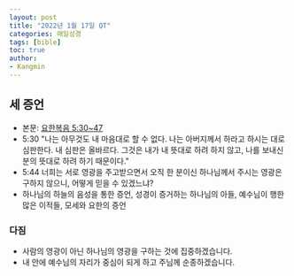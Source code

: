 ```yaml
---
layout: post
title: "2022년 1월 17일 QT"
categories: 매일성경
tags: [bible]
toc: true
author:
- Kangmin
---
```


## 세 증언
- 본문: [요한복음 5:30~47](https://www.bskorea.or.kr/bible/korbibReadpage.php?version=SAENEW&book=jhn&chap=5&sec=30&cVersion=&fontSize=15px&fontWeight=normal#focus)
- 5:30 "나는 아무것도 내 마음대로 할 수 없다. 나는 아버지께서 하라고 하시는 대로 심판한다. 내 심판은 올바르다. 그것은 내가 내 뜻대로 하려 하지 않고,
  나를 보내신 분의 뜻대로 하려 하기 때문이다."
- 5:44 너희는 서로 영광을 주고받으면서 오직 한 분이신 하나님께서 주시는 영광은 구하지 않으니, 어떻게 믿을 수 있겠느냐?
- 하나님의 하늘의 음성을 통한 증언, 성경이 증거하는 하나님의 아들, 예수님이 행한 많은 이적들, 모세와 요한의 증언

### 다짐
- 사람의 영광이 아닌 하나님의 영광을 구하는 것에 집중하겠습니다.
- 내 안에 예수님의 자리가 중심이 되게 하고 주님께 순종하겠습니다.
